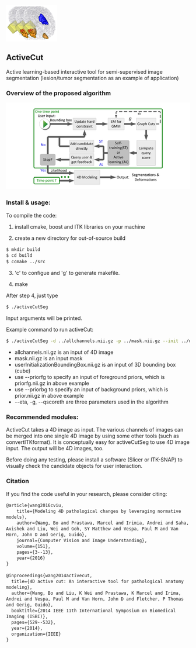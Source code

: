 ![logo](activeCut_logo.png)
## ActiveCut
Active learning-based interactive tool for semi-supervised image segmentation (lesion/tumor segmentation as an example of application)


### Overview of the proposed algorithm
![flowchart](activeCut_flowchart.png)


### Install & usage:

To compile the code:

1) install cmake, boost and ITK libraries on your machine

2) create a new directory for out-of-source build
```sh
$ mkdir build
$ cd build
$ ccmake ../src
```
3) 'c' to configue and 'g' to generate makefile.

4) make

After step 4, just type 
```sh
$ ./activeCutSeg
```
Input arguments will be printed.

Example command to run activeCut:
```sh
$ ./activeCutSeg -d ../allchannels.nii.gz -p ../mask.nii.gz --init ../userInitializationBoundingBox.nii.gz -m 10 --priorfg ../priorfg.nii.gz --priorbg ../prior.nii.gz --eta 4 -g 6 --qscoreth 3.0
```
* allchannels.nii.gz is an input of 4D image
* mask.nii.gz is an input mask
* userInitializationBoundingBox.nii.gz is an input of 3D bounding box (cube)
* use --priorfg to specify an input of foreground priors, which is priorfg.nii.gz in above example
* use --priorbg to specify an input of background priors, which is prior.nii.gz in above example
* --eta, -g, --qscoreth are three parameters used in the algorithm

### Recommended modules:

ActiveCut takes a 4D image as input. The various channels of images can be 
merged into one single 4D image by using some other tools (such as
convertITKformat). It is conceptually easy for activeCutSeg to use 4D image
input. The output will be 4D images, too.

Before doing any testing, please install a software (Slicer or ITK-SNAP) to visually 
check the candidate objects for user interaction. 


### Citation

If you find the code useful in your research, please consider citing:
    
    @article{wang2016cviu,
        title={Modeling 4D pathological changes by leveraging normative models},
        author={Wang, Bo and Prastawa, Marcel and Irimia, Andrei and Saha, Avishek and Liu, Wei and Goh, SY Matthew and Vespa, Paul M and Van Horn, John D and Gerig, Guido},
        journal={Computer Vision and Image Understanding},
        volume={151},
        pages={3--13},
        year={2016}
    }
    
    @inproceedings{wang2014activecut,
      title={4D active cut: An interactive tool for pathological anatomy modeling},
      author={Wang, Bo and Liu, K Wei and Prastawa, K Marcel and Irima, Andrei and Vespa, Paul M and Van Horn, John D and Fletcher, P Thomas and Gerig, Guido},
      booktitle={2014 IEEE 11th International Symposium on Biomedical Imaging (ISBI)},
      pages={529--532},
      year={2014},
      organization={IEEE}
    }
